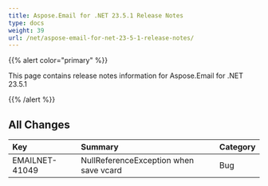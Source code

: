 ```yaml
---
title: Aspose.Email for .NET 23.5.1 Release Notes
type: docs
weight: 39
url: /net/aspose-email-for-net-23-5-1-release-notes/
---
```


{{% alert color="primary" %}}

This page contains release notes information for Aspose.Email for .NET 23.5.1

{{% /alert %}}

## **All Changes**

|**Key**|**Summary**|**Category**|
| :- | :- | :- |
|EMAILNET-41049|NullReferenceException when save vcard|Bug|
